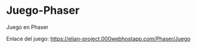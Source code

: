 # Juego-Phaser
Juego en Phaser

Enlace del juego: https://elian-project.000webhostapp.com/Phaser/Juego
